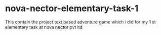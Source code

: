 # nova-nector-elementary-task-1
This contain the project text based adventure game which i did for my 1 st elementary task at nova nector pvt ltd
